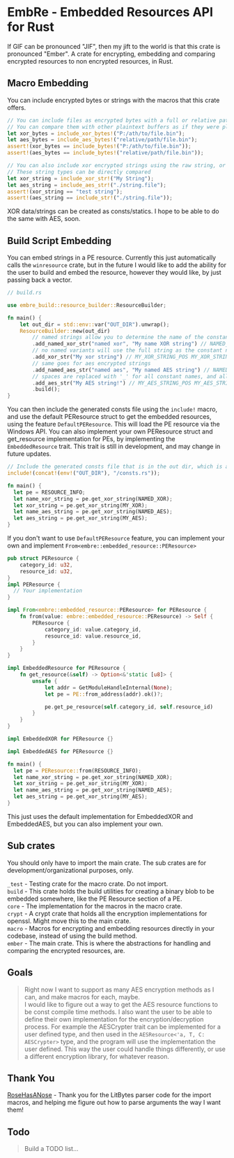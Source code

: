 # EmbRe - Embedded Resources API for Rust  
If GIF can be pronounced "JIF", then my jift to the world is that this crate is pronounced "Ember".
A crate for encrypting, embedding and comparing encrypted resources to non encrypted resources, in Rust.

## Macro Embedding
You can include encrypted bytes or strings with the macros that this crate offers.

```rust
// You can include files as encrypted bytes with a full or relative path.  
// You can compare them with other plaintext buffers as if they were plaintext byte slices. 
let xor_bytes = include_xor_bytes!("P:/ath/to/file.bin");
let aes_bytes = include_aes_bytes!("relative/path/file.bin");
assert!(xor_bytes == include_bytes!("P:/ath/to/file.bin"));
assert!(aes_bytes == include_bytes!("relative/path/file.bin"));

// You can also include xor encrypted strings using the raw string, or a path to the file.
// These string types can be directly compared
let xor_string = include_xor_str!("My String");
let aes_string = include_aes_str!("./string.file");
assert!(xor_string == "test string");
assert!(aes_string == include_str!("./string.file"));
```
XOR data/strings can be created as consts/statics. I hope to be able to do the same with AES, soon.

## Build Script Embedding
You can embed strings in a PE resource. Currently this just automatically calls the `winresource` crate, but in the future 
I would like to add the ability for the user to build and embed the resource, however they would like, by just passing back 
a vector.
```rust
// build.rs

use embre_build::resource_builder::ResourceBuilder;

fn main() {
    let out_dir = std::env::var("OUT_DIR").unwrap();
    ResourceBuilder::new(out_dir)
        // named strings allow you to determine the name of the constant for your strings
        .add_named_xor_str("named xor", "My name XOR string") // NAMED_XOR_POS NAMED_XOR_KEY NAMED_XOR_LEN
        // no named variants will use the full string as the constant name
        .add_xor_str("My xor string") // MY_XOR_STRING_POS MY_XOR_STRING_KEY MY_XOR_STRING_LEN
        // same goes for aes encrypted strings
        .add_named_aes_str("named aes", "My named AES string") // NAMED_AES_POS NAMED_AES_KEY NAMED_AES_IV NAMED_AES_LEN
        // spaces are replaced with '_' for all constant names, and all symbols are removed.
        .add_aes_str("My AES string!") // MY_AES_STRING_POS MY_AES_STRING_KEY MY_AES_STRING_IV MY_AES_STRING_LEN
        .build();
}
```
You can then include the generated consts file using the `include!` macro, and use the default PEResource struct to get 
the embedded resources, using the feature `DefaultPEResource`. This will load the PE resource via the Windows API. You 
can also implement your own PEResource struct and get_resource implementation for PEs, by implementing the `EmbeddedResource` 
trait. This trait is still in development, and may change in future updates.

```rust
// Include the generated consts file that is in the out dir, which is an environment variable.  
include!(concat!(env!("OUT_DIR"), "/consts.rs"));

fn main() {
  let pe = RESOURCE_INFO;
  let name_xor_string = pe.get_xor_string(NAMED_XOR);
  let xor_string = pe.get_xor_string(MY_XOR);
  let name_aes_string = pe.get_xor_string(NAMED_AES);
  let aes_string = pe.get_xor_string(MY_AES);
}
```
If you don't want to use `DefaultPEResource` feature, you can implement your own and implement 
`From<embre::embedded_resource::PEResource>`
```rust
pub struct PEResource {
    category_id: u32,
    resource_id: u32,
}
impl PEResource { 
  // Your implementation
}

impl From<embre::embedded_resource::PEResource> for PEResource {
    fn from(value: embre::embedded_resource::PEResource) -> Self {
        PEResource {
            category_id: value.category_id,
            resource_id: value.resource_id,
        }
    }
}

impl EmbeddedResource for PEResource {
    fn get_resource(&self) -> Option<&'static [u8]> {
        unsafe {
            let addr = GetModuleHandleInternal(None);
            let pe = PE::from_address(addr).ok()?;

            pe.get_pe_resource(self.category_id, self.resource_id)
        }
    }
}

impl EmbeddedXOR for PEResource {}

impl EmbeddedAES for PEResource {}

fn main() {
  let pe = PEResource::from(RESOURCE_INFO);
  let name_xor_string = pe.get_xor_string(NAMED_XOR);
  let xor_string = pe.get_xor_string(MY_XOR);
  let name_aes_string = pe.get_xor_string(NAMED_AES);
  let aes_string = pe.get_xor_string(MY_AES);
}
```

This just uses the default implementation for EmbeddedXOR and EmbeddedAES, but you can also implement your own.

## Sub crates  
You should only have to import the main crate. The sub crates are for development/organizational purposes, only.  

`_test` - Testing crate for the macro crate. Do not import.  
`build` - This crate holds the build utilities for creating a binary blob to be embedded somewhere, like the PE Resource 
section of a PE.  
`core`  - The implementation for the macros in the macro crate.  
`crypt` - A crypt crate that holds all the encryption implementations for openssl. Might move this to the main crate.  
`macro` - Macros for encrypting and embedding resources directly in your codebase, instead of using the build method.  
`ember` - The main crate. This is where the abstractions for handling and comparing the encrypted resources, are.  

## Goals  
> Right now I want to support as many AES encryption methods as I can, and make macros for each, maybe.   
> I would like to figure out a way to get the AES resource functions to be const compile time methods. 
> I also want the user to be able to define their own implementation for the encryption/decryption process. For example 
  the AESCrypter trait can be implemented for a user defined type, and then used in the `AESResource<'a, T, C: AESCrypter>` 
  type, and the program will use the implementation the user defined. This way the user could handle things differently, 
  or use a different encryption library, for whatever reason.  

## Thank You
[RoseHasANose](https://github.com/largenumberhere) - Thank you for the LitBytes parser code for the import macros, and helping me figure out how to parse 
arguments the way I want them!  

## Todo
> Build a TODO list...  
